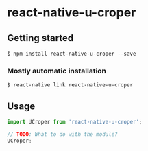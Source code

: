 # react-native-u-croper

## Getting started

`$ npm install react-native-u-croper --save`

### Mostly automatic installation

`$ react-native link react-native-u-croper`

## Usage
```javascript
import UCroper from 'react-native-u-croper';

// TODO: What to do with the module?
UCroper;
```
